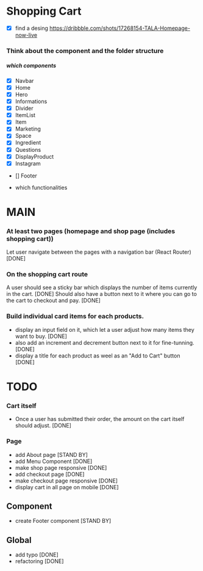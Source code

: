 # Shopping Cart

-[x] find a desing
https://dribbble.com/shots/17268154-TALA-Homepage-now-live

### Think about the component and the folder structure

##### which components

- [x] Navbar
- [x] Home
- [x] Hero
- [x] Informations
- [x] Divider
- [x] ItemList
- [x] Item
- [x] Marketing
- [x] Space
- [x] Ingredient
- [x] Questions
- [x] DisplayProduct
- [x] Instagram
- [] Footer

- which functionalities

# MAIN

### At least two pages (homepage and shop page (includes shopping cart))

Let user navigate between the pages with a navigation bar (React Router) [DONE]

### On the shopping cart route

A user should see a sticky bar which displays the number of items currently in the cart. [DONE]
Should also have a button next to it where you can go to the cart to checkout and pay. [DONE]

### Build individual card items for each products.

- display an input field on it, which let a user adjust how many items they want to buy. [DONE]
- also add an increment and decrement button next to it for fine-tunning. [DONE]
- display a title for each product as weel as an "Add to Cart" button [DONE]

# TODO

### Cart itself

- Once a user has submitted their order, the amount on the cart itself should adjust. [DONE]

### Page

- add About page [STAND BY]
- add Menu Component [DONE]
- make shop page responsive [DONE]
- add checkout page [DONE]
- make checkout page responsive [DONE]
- display cart in all page on mobile [DONE]

## Component

- create Footer component [STAND BY]

## Global

- add typo [DONE]
- refactoring [DONE]
